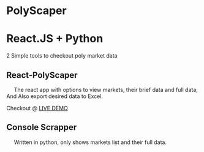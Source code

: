 # PolyScaper
# React.JS + Python

2 Simple tools to checkout poly market data

<h2> React-PolyScaper </h2>
    &nbsp;&nbsp;&nbsp;&nbsp; The react app with options to view markets, their brief data and full data;
    And Also export desired data to Excel.

Checkout @ <a href="https://pydea-rs.github.io/polyscraper">LIVE DEMO</a>

<h2> Console Scrapper </h2>
    &nbsp;&nbsp;&nbsp;&nbsp; Written in python, only shows markets list and their full data.